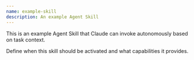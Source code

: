 ```yaml
---
name: example-skill
description: An example Agent Skill
---
```


This is an example Agent Skill that Claude can invoke autonomously based on task context.

Define when this skill should be activated and what capabilities it provides.
